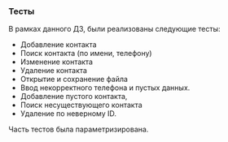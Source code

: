 ### Тесты

В рамках данного ДЗ, были реализованы следующие тесты:


*  Добавление контакта
*  Поиск контакта (по имени, телефону)
*  Изменение контакта
*  Удаление контакта
*  Открытие и сохранение файла
*  Ввод некорректного телефона и пустых данных.
*  Добавление пустого контакта,
*  Поиск несуществующего контакта
*  Удаление по неверному ID.

Часть тестов была параметризирована.
